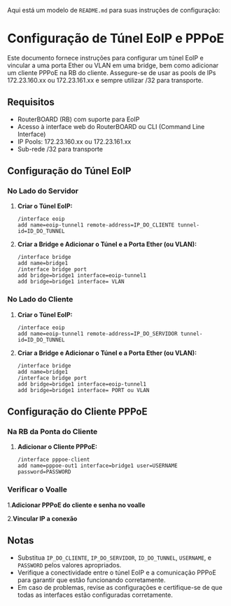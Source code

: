 Aqui está um modelo de `README.md` para suas instruções de configuração:


# Configuração de Túnel EoIP e PPPoE

Este documento fornece instruções para configurar um túnel EoIP e vincular a uma porta Ether ou VLAN em uma bridge, bem como adicionar um cliente PPPoE na RB do cliente. Assegure-se de usar as pools de IPs 172.23.160.xx ou 172.23.161.xx e sempre utilizar /32 para transporte.

## Requisitos

- RouterBOARD (RB) com suporte para EoIP
- Acesso à interface web do RouterBOARD ou CLI (Command Line Interface)
- IP Pools: 172.23.160.xx ou 172.23.161.xx
- Sub-rede /32 para transporte

## Configuração do Túnel EoIP

### No Lado do Servidor

1. **Criar o Túnel EoIP:**

   ```plaintext
   /interface eoip
   add name=eoip-tunnel1 remote-address=IP_DO_CLIENTE tunnel-id=ID_DO_TUNNEL
   ```

2. **Criar a Bridge e Adicionar o Túnel e a Porta Ether (ou VLAN):**

   ```plaintext
   /interface bridge
   add name=bridge1
   /interface bridge port
   add bridge=bridge1 interface=eoip-tunnel1
   add bridge=bridge1 interface= VLAN
   ```

### No Lado do Cliente

1. **Criar o Túnel EoIP:**

   ```plaintext
   /interface eoip
   add name=eoip-tunnel1 remote-address=IP_DO_SERVIDOR tunnel-id=ID_DO_TUNNEL
   ```

2. **Criar a Bridge e Adicionar o Túnel e a Porta Ether (ou VLAN):**

   ```plaintext
   /interface bridge
   add name=bridge1
   /interface bridge port
   add bridge=bridge1 interface=eoip-tunnel1
   add bridge=bridge1 interface= PORT ou VLAN
   ```

## Configuração do Cliente PPPoE

### Na RB da Ponta do Cliente

1. **Adicionar o Cliente PPPoE:**

   ```plaintext
   /interface pppoe-client
   add name=pppoe-out1 interface=bridge1 user=USERNAME password=PASSWORD
   ```

### Verificar o Voalle

1.**Adicionar PPPoE do cliente e senha no voalle**

2.**Vincular IP a conexão**

## Notas

- Substitua `IP_DO_CLIENTE`, `IP_DO_SERVIDOR`, `ID_DO_TUNNEL`, `USERNAME`, e `PASSWORD` pelos valores apropriados.
- Verifique a conectividade entre o túnel EoIP e a comunicação PPPoE para garantir que estão funcionando corretamente.
- Em caso de problemas, revise as configurações e certifique-se de que todas as interfaces estão configuradas corretamente.

